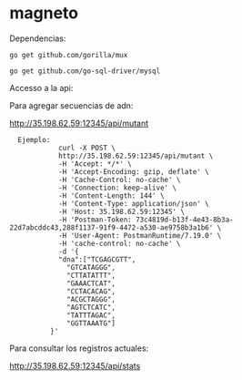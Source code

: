 # magneto


Dependencias:

    go get github.com/gorilla/mux

    go get github.com/go-sql-driver/mysql

Accesso a la api: 


Para agregar secuencias de adn:

  http://35.198.62.59:12345/api/mutant

      Ejemplo:
                curl -X POST \
                http://35.198.62.59:12345/api/mutant \
                -H 'Accept: */*' \
                -H 'Accept-Encoding: gzip, deflate' \
                -H 'Cache-Control: no-cache' \
                -H 'Connection: keep-alive' \
                -H 'Content-Length: 144' \
                -H 'Content-Type: application/json' \
                -H 'Host: 35.198.62.59:12345' \
                -H 'Postman-Token: 73c4819d-b13f-4e43-8b3a-22d7abcddc43,288f1137-91f9-4472-a530-ae9758b3a1b6' \
                -H 'User-Agent: PostmanRuntime/7.19.0' \
                -H 'cache-control: no-cache' \
                -d '{
                "dna":["TCGAGCGTT",
                  "GTCATAGGG",
                  "CTTATATTT",
                  "GAAACTCAT",
                  "CCTACACAG",
                  "ACGCTAGGG",
                  "AGTCTCATC",
                  "TATTTAGAC",
                  "GGTTAAATG"]
              }'
  
  
Para consultar los registros actuales:

  http://35.198.62.59:12345/api/stats